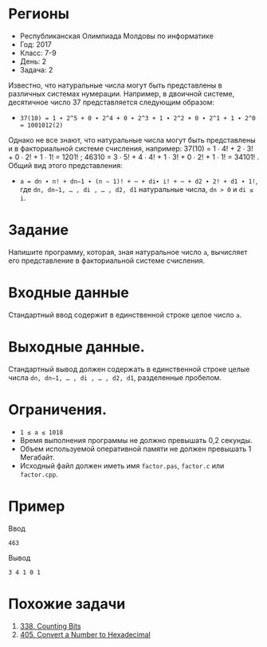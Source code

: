 # Регионы
* Республиканская Олимпиада Молдовы по информатике
* Год: 2017
* Класс: 7-9
* День: 2
* Задача: 2


Известно, что натуральные числа могут быть представлены в различных системах
нумерации. Например, в двоичной системе, десятичное число 37 представляется следующим
образом:
* `37(10) = 1 ∙ 2^5 + 0 ∙ 2^4 + 0 ∙ 2^3 + 1 ∙ 2^2 + 0 ∙ 2^1 + 1 ∙ 2^0 = 1001012(2)`  

Однако не все знают, что натуральные числа могут быть представлены и в
факториальной системе счисления, например:
37(10) = 1 ∙ 4! + 2 ∙ 3! + 0 ∙ 2! + 1 ∙ 1! = 1201!
;
46310 = 3 ∙ 5! + 4 ∙ 4! + 1 ∙ 3! + 0 ∙ 2! + 1 ∙ 1! = 34101!
.
Общий вид этого представления:
* `a = dn ∙ n! + dn−1 ∙ (n − 1)! + ⋯ + di∙ i! + ⋯ + d2 ∙ 2! + d1 ∙ 1!`,  
где `dn, dn−1, … , di , … , d2, d1` натуральные числа, `dn > 0` и `di ≤ i`.

# Задание 
Напишите программу, которая, зная натуральное число `a`, вычисляет его представление в 
факториальной системе счисления.

# Входные данные
Стандартный ввод содержит в единственной строке целое число `a`.

# Выходные данные. 
Стандартный вывод должен содержать в единственной строке целые числа `dn, dn−1, … , di , … , d2, d1`, 
разделенные пробелом.

# Ограничения. 
* `1 ≤ a ≤ 1018` 
* Время выполнения программы не должно превышать 0,2 секунды. 
* Объем используемой оперативной памяти не должен превышать 1 Мегабайт.
* Исходный файл должен иметь имя `factor.pas`, `factor.c` или `factor.cpp`.

# Пример
Ввод
```
463
```

Вывод
```
3 4 1 0 1
```

# Похожие задачи
1. [338. Counting Bits](https://leetcode.com/problems/counting-bits/)
2. [405. Convert a Number to Hexadecimal](https://leetcode.com/problems/convert-a-number-to-hexadecimal/)